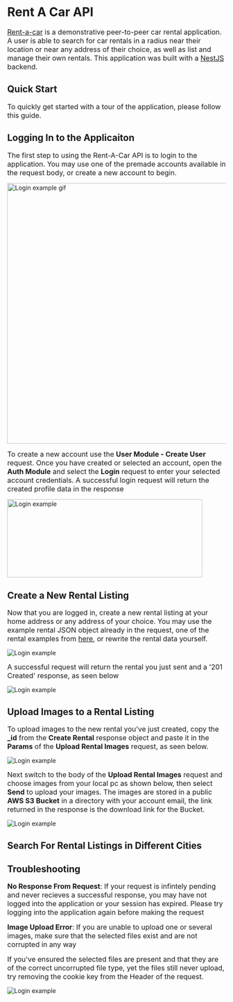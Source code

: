 # **Rent A Car API**
<font size=3>[Rent-a-car](https://github.com/Pioneer18/Rent-A-Car) is a demonstrative peer-to-peer car rental application. A user is able to search for car rentals in a radius near their location or near any address of their choice, as well as list and manage their own rentals. This application was built with a [NestJS](https://nestjs.com) backend.</font>

## **Quick Start**
<font size=3>To quickly get started with a tour of the application, please follow this guide.</font>

## **Logging In to the Applicaiton**
<font size=3>The first step to using the Rent-A-Car API is to login to the application. You may use one of the premade accounts available in the request body, or create a new account to begin.</font>

<img src="https://drive.google.com/uc?export=view&id=1z8uwCcdBdTj0gD0V39oWFEjlcHq-O9o8" alt="Login example gif" width="600">

<font size=3>To create a new account use the **User Module - Create User** request. Once you have created or selected an account, open the **Auth Module** and select the **Login** request to enter your selected account credentials. A successful login request will return the created profile data in the response</font>  

<img src="https://drive.google.com/uc?export=view&id=1p8oGVy38OqYgKJ6x4VoE1eu6UwN_w5nM" alt="Login example" width="450" height="180">

## **Create a New Rental Listing**
<font size=3>Now that you are logged in, create a new rental listing at your home address or any address of your choice. You may use the example rental JSON object already in the request, one of the rental examples from [here](), or rewrite the rental data yourself.</font>

<img src="https://drive.google.com/uc?export=view&id=1USunlVWm7ZATTgzAfM28bfG_gchZjmUb" alt="Login example">

<font size=3>A successful request will return the rental you just sent and a '201 Created' response, as seen below</font>

<img src="https://drive.google.com/uc?export=view&id=1xthGFOPAqJ53y2XVIWGUQHASRtdMywkE" alt="Login example" >


## **Upload Images to a Rental Listing**

<font size=3>To upload images to the new rental you've just created, copy the **_id** from the **Create Rental**  response object and paste it in the **Params** of the **Upload Rental Images** request, as seen below.</font> 

<img src="https://drive.google.com/uc?export=view&id=1KLCQL_WXZyejmwhBDhr49KRyxDz32hp_" alt="Login example" >

<font size=3>Next switch to the body of the **Upload Rental Images** request and choose images from your local pc as shown below, then select **Send** to upload your images. The images are stored in a public **AWS S3 Bucket** in a directory with your account email, the link returned in the response is the download link for the Bucket.</font>

<img src="https://drive.google.com/uc?export=view&id=1tYF1grDx2454Bq1zSaDPghctN8n0EvLb" alt="Login example" >

## **Search For Rental Listings in Different Cities**


## **Troubleshooting**
<font size=3>**No Response From Request**: If your request is infintely pending and never recieves a successful response, you may have not logged into the application or your session has expired. Please try logging into the application again before making the request</font>

<font size=3>**Image Upload Error**: If you are unable to upload one or several images, make sure that the selected files exist and are not corrupted in any way</font>

<font size=3>If you've ensured the selected files are present and that they are of the correct uncorrupted file type, yet the files still never upload, try removing the cookie key from the Header of the request.</font>

<img src="https://drive.google.com/uc?export=view&id=1-5uvVG0Ya5Dmc_6BRVSOii8FDRkXuCZq" alt="Login example" >


